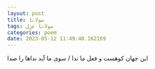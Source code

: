 ```yaml
---
layout: post
title: مولانا
tags: مولانا غزل
categories: poem
date: 2023-05-12 11:49:40.162169
---
```


این جهان کوهست و فعل ما ندا / سوی ما آید نداها را صدا